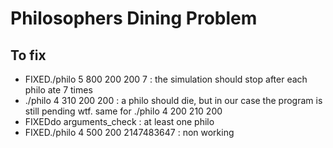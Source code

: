 # Philosophers Dining Problem
## To fix
- FIXED./philo 5 800 200 200 7 : the simulation should stop after each philo ate 7 times
- ./philo 4 310 200 200 : a philo should die, but in our case the program is still pending wtf. same for ./philo 4 200 210 200
- FIXEDdo arguments_check : at least one philo
- FIXED./philo 4 500 200 2147483647 : non working
